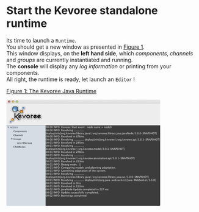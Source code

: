 # Start the Kevoree standalone runtime

Its time to launch a `Runtime`.    
You should get a new window as presented in [Figure 1](#fig-runtime).    
This window displays, on the **left hand side**, which *components*, *channels* and *groups* are currently instantiated and running.    
The **console** will display any *log information* or printing from your components.    
All right, the runtime is ready, let launch an `Editor` !

[Figure 1: The Kevoree Java Runtime](id:fig-runtime)

<img src="https://raw.githubusercontent.com/kevoree/kevoree-tutorials/master/level0/img/runtime.png" width="80%"/>